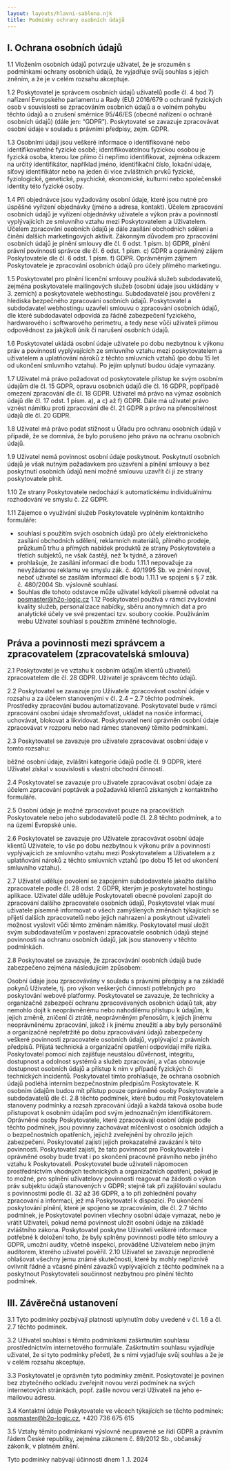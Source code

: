 ```yaml
---
layout: layouts/hlavni-sablona.njk
title: Podmínky ochrany osobních údajů
---
```




## I. Ochrana osobních údajů

1.1 Vložením osobních údajů potvrzuje uživatel, že je srozuměn s podmínkami ochrany osobních údajů, že vyjadřuje svůj souhlas s jejich zněním, a že je v celém rozsahu akceptuje.

1.2 Poskytovatel je správcem osobních údajů uživatelů podle čl. 4 bod 7) nařízení Evropského parlamentu a Rady (EU) 2016/679 o ochraně fyzických osob v souvislosti se zpracováním osobních údajů a o volném pohybu těchto údajů a o zrušení směrnice 95/46/ES (obecné nařízení o ochraně osobních údajů) (dále jen: “GDPR”). Poskytovatel se zavazuje zpracovávat osobní údaje v souladu s právními předpisy, zejm. GDPR.

1.3 Osobními údaji jsou veškeré informace o identifikované nebo identifikovatelné fyzické osobě; identifikovatelnou fyzickou osobou je fyzická osoba, kterou lze přímo či nepřímo identifikovat, zejména odkazem na určitý identifikátor, například jméno, identifikační číslo, lokační údaje, síťový identifikátor nebo na jeden či více zvláštních prvků fyzické, fyziologické, genetické, psychické, ekonomické, kulturní nebo společenské identity této fyzické osoby.

1.4 Při objednávce jsou vyžadovány osobní údaje, které jsou nutné pro úspěšné vyřízení objednávky (jméno a adresa, kontakt). Účelem zpracování osobních údajů je vyřízení objednávky uživatele a výkon práv a povinností vyplývajících ze smluvního vztahu mezi Poskytovatelem a Uživatelem. Účelem zpracování osobních údajů je dále zasílání obchodních sdělení a činění dalších marketingových aktivit. Zákonným důvodem pro zpracování osobních údajů je plnění smlouvy dle čl. 6 odst. 1 písm. b) GDPR, plnění právní povinnosti správce dle čl. 6 odst. 1 písm. c) GDPR a oprávněný zájem Poskytovatele dle čl. 6 odst. 1 písm. f) GDPR. Oprávněným zájmem Poskytovatele je zpracování osobních údajů pro účely přímého marketingu.

1.5 Poskytovatel pro plnění licenční smlouvy používá služeb subdodavatelů, zejména poskytovatele mailingových služeb (osobní údaje jsou ukládány v 3. zemích) a poskytovatele webhostingu. Subdodavatelé jsou prověřeni z hlediska bezpečného zpracování osobních údajů. Poskytovatel a subdodavatel webhostingu uzavřeli smlouvu o zpracování osobních údajů, dle které subdodavatel odpovídá za řádně zabezpečení fyzického, hardwarového i softwarového perimetru, a tedy nese vůči uživateli přímou odpovědnost za jakýkoli únik či narušení osobních údajů.

1.6 Poskytovatel ukládá osobní údaje uživatele po dobu nezbytnou k výkonu práv a povinností vyplývajících ze smluvního vztahu mezi poskytovatelem a uživatelem a uplatňování nároků z těchto smluvních vztahů (po dobu 15 let od ukončení smluvního vztahu). Po jejím uplynutí budou údaje vymazány.

1.7 Uživatel má právo požadovat od poskytovatele přístup ke svým osobním údajům dle čl. 15 GDPR, opravu osobních údajů dle čl. 16 GDPR, popřípadě omezení zpracování dle čl. 18 GDPR. Uživatel má právo na výmaz osobních údajů dle čl. 17 odst. 1 písm. a), a c) až f) GDPR. Dále má uživatel právo vznést námitku proti zpracování dle čl. 21 GDPR a právo na přenositelnost údajů dle čl. 20 GDPR.

1.8 Uživatel má právo podat stížnost u Úřadu pro ochranu osobních údajů v případě, že se domnívá, že bylo porušeno jeho právo na ochranu osobních údajů.

1.9 Uživatel nemá povinnost osobní údaje poskytnout. Poskytnutí osobních údajů je však nutným požadavkem pro uzavření a plnění smlouvy a bez poskytnutí osobních údajů není možné smlouvu uzavřít či jí ze strany poskytovatele plnit.

1.10 Ze strany Poskytovatele nedochází k automatickému individuálnímu rozhodování ve smyslu č. 22 GDPR.

1.11 Zájemce o využívání služeb Poskytovatele vyplněním kontaktního formuláře:

- souhlasí s použitím svých osobních údajů pro účely elektronického zasílání obchodních sdělení, reklamních materiálů, přímého prodeje, průzkumů trhu a přímých nabídek produktů ze strany Poskytovatele a třetích subjektů, ne však častěji, než 1x týdně, a zároveň
- prohlašuje, že zasílání informací dle bodu 1.11.1 nepovažuje za nevyžádanou reklamu ve smyslu zák. č. 40/1995 Sb. ve znění novel, neboť uživatel se zasílám informací dle bodu 1.11.1 ve spojení s § 7 zák. č. 480/2004 Sb. výslovně souhlasí.
- Souhlas dle tohoto odstavce může uživatel kdykoli písemně odvolat na <posmaster@h2o-logic.cz>
1.12 Poskytovatel používá v rámci zvyšování kvality služeb, personalizace nabídky, sběru anonymních dat a pro analytické účely ve své prezentaci tzv. soubory cookie. Používáním webu Uživatel souhlasí s použitím zmíněné technologie.

## Práva a povinnosti mezi správcem a zpracovatelem (zpracovatelská smlouva)

2.1 Poskytovatel je ve vztahu k osobním údajům klientů uživatelů zpracovatelem dle čl. 28 GDPR. Uživatel je správcem těchto údajů.

2.2 Poskytovatel se zavazuje pro Uživatele zpracovávat osobní údaje v rozsahu a za účelem stanovenými v čl. 2.4 – 2.7 těchto podmínek. Prostředky zpracování budou automatizované. Poskytovatel bude v rámci zpracování osobní údaje shromažďovat, ukládat na nosiče informací, uchovávat, blokovat a likvidovat. Poskytovatel není oprávněn osobní údaje zpracovávat v rozporu nebo nad rámec stanovený těmito podmínkami.

2.3 Poskytovatel se zavazuje pro uživatele zpracovávat osobní údaje v tomto rozsahu:

běžné osobní údaje,
zvláštní kategorie údajů podle čl. 9 GDPR, které Uživatel získal v souvislosti s vlastní obchodní činností.

2.4 Poskytovatel se zavazuje pro uživatele zpracovávat osobní údaje za účelem zpracování poptávek a požadavků klientů získaných z kontaktního formuláře.

2.5 Osobní údaje je možné zpracovávat pouze na pracovištích Poskytovatele nebo jeho subdodavatelů podle čl. 2.8 těchto podmínek, a to na území Evropské unie.

2.6 Poskytovatel se zavazuje pro Uživatele zpracovávat osobní údaje klientů Uživatele, to vše po dobu nezbytnou k výkonu práv a povinností vyplývajících ze smluvního vztahu mezi Poskytovatelem a Uživatelem a z uplatňování nároků z těchto smluvních vztahů (po dobu 15 let od ukončení smluvního vztahu).

2.7 Uživatel uděluje povolení se zapojením subdodavatele jakožto dalšího zpracovatele podle čl. 28 odst. 2 GDPR, kterým je poskytovatel hostingu aplikace. Uživatel dále uděluje Poskytovateli obecné povolení zapojit do zpracování dalšího zpracovatele osobních údajů, Poskytovatel však musí uživatele písemně informovat o všech zamýšlených změnách týkajících se přijetí dalších zpracovatelů nebo jejich nahrazení a poskytnout uživateli možnost vyslovit vůči těmto změnám námitky. Poskytovatel musí uložit svým subdodavatelům v postavení zpracovatele osobních údajů stejné povinnosti na ochranu osobních údajů, jak jsou stanoveny v těchto podmínkách.

2.8 Poskytovatel se zavazuje, že zpracovávání osobních údajů bude zabezpečeno zejména následujícím způsobem:

Osobní údaje jsou zpracovávány v souladu s právními předpisy a na základě pokynů Uživatele, tj. pro výkon veškerých činností potřebných pro poskytování webové platformy.
Poskytovatel se zavazuje, že technicky a organizačně zabezpečí ochranu zpracovávaných osobních údajů tak, aby nemohlo dojít k neoprávněnému nebo nahodilému přístupu k údajům, k jejich změně, zničení či ztrátě, neoprávněným přenosům, k jejich jinému neoprávněnému zpracování, jakož i k jinému zneužití a aby byly personálně a organizačně nepřetržitě po dobu zpracovávání údajů zabezpečeny veškeré povinnosti zpracovatele osobních údajů, vyplývající z právních předpisů.
Přijatá technická a organizační opatření odpovídají míře rizika. Poskytovatel pomocí nich zajišťuje neustálou důvěrnost, integritu, dostupnost a odolnost systémů a služeb zpracování, a včas obnovuje dostupnost osobních údajů a přístup k nim v případě fyzických či technických incidentů.
Poskytovatel tímto prohlašuje, že ochrana osobních údajů podléhá interním bezpečnostním předpisům Poskytovatele.
K osobním údajům budou mít přístup pouze oprávněné osoby Poskytovatele a subdodavatelů dle čl. 2.8 těchto podmínek, které budou mít Poskytovatelem stanoveny podmínky a rozsah zpracování údajů a každá taková osoba bude přistupovat k osobním údajům pod svým jednoznačným identifikátorem.
Oprávněné osoby Poskytovatele, které zpracovávají osobní údaje podle těchto podmínek, jsou povinny zachovávat mlčenlivost o osobních údajích a o bezpečnostních opatřeních, jejichž zveřejnění by ohrozilo jejich zabezpečení. Poskytovatel zajistí jejich prokazatelné zavázání k této povinnosti. Poskytovatel zajistí, že tato povinnost pro Poskytovatele i oprávněné osoby bude trvat i po skončení pracovně právního nebo jiného vztahu k Poskytovateli.
Poskytovatel bude uživateli nápomocen prostřednictvím vhodných technických a organizačních opatření, pokud je to možné, pro splnění uživatelovy povinnosti reagovat na žádosti o výkon práv subjektu údajů stanovených v GDPR; stejně tak při zajišťování souladu s povinnostmi podle čl. 32 až 36 GDPR, a to při zohlednění povahy zpracování a informací, jež má Poskytovatel k dispozici.
Po ukončení poskytování plnění, které je spojeno se zpracováním, dle čl. 2.7 těchto podmínek, je Poskytovatel povinen všechny osobní údaje vymazat, nebo je vrátit Uživateli, pokud nemá povinnost uložit osobní údaje na základě zvláštního zákona.
Poskytovatel poskytne Uživateli veškeré informace potřebné k doložení toho, že byly splněny povinnosti podle této smlouvy a GDPR, umožní audity, včetně inspekcí, prováděné Uživatelem nebo jiným auditorem, kterého uživatel pověřil.
2.10 Uživatel se zavazuje neprodleně ohlašovat všechny jemu známé skutečnosti, které by mohly nepříznivě ovlivnit řádné a včasné plnění závazků vyplývajících z těchto podmínek na a poskytnout Poskytovateli součinnost nezbytnou pro plnění těchto podmínek.

## III. Závěrečná ustanovení

3.1 Tyto podmínky pozbývají platnosti uplynutím doby uvedené v čl. 1.6 a čl. 2.7 těchto podmínek.

3.2 Uživatel souhlasí s těmito podmínkami zaškrtnutím souhlasu prostřednictvím internetového formuláře. Zaškrtnutím souhlasu vyjadřuje uživatel, že si tyto podmínky přečetl, že s nimi vyjadřuje svůj souhlas a že je v celém rozsahu akceptuje.

3.3 Poskytovatel je oprávněn tyto podmínky změnit. Poskytovatel je povinen bez zbytečného odkladu zveřejnit novou verzi podmínek na svých internetových stránkách, popř. zašle novou verzi Uživateli na jeho e-mailovou adresu.

3.4 Kontaktní údaje Poskytovatele ve věcech týkajících se těchto podmínek: <posmaster@h2o-logic.cz>, +420 736 675 615

3.5 Vztahy těmito podmínkami výslovně neupravené se řídí GDPR a právním řádem České republiky, zejména zákonem č. 89/2012 Sb., občanský zákoník, v platném znění.

Tyto podmínky nabývají účinnosti dnem 1 .1. 2024
